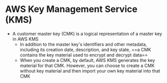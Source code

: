 # AWS Key Management Service (KMS)

- A customer master key (CMK) is a logical representation of a master key in AWS KMS
	- In addition to the master key's identifiers and other metadata, including its creation date, description, and key state, ==a CMK contains the key material used to encrypt and decrypt data==
	- When you create a CMK, by default, AWS KMS generates the key material for that CMK. However, you can choose to create a CMK without key material and then import your own key material into that CMK